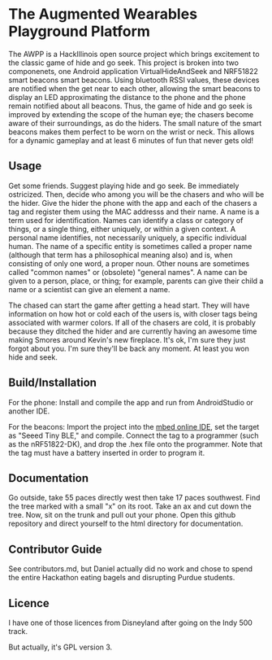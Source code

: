 # The Augmented Wearables Playground Platform

The AWPP is a HackIllinois open source project which brings excitement to the classic game of hide and go seek. This project is broken into two componenets, one Android application VirtualHideAndSeek and NRF51822 smart beacons  smart beacons. Using bluetooth RSSI values, these devices are notified when the get near to each other, allowing the smart beacons to display an LED approximating the distance to the phone and the phone remain notified about all beacons. Thus, the game of hide and go seek is improved by extending the scope of the human eye; the chasers become aware of their surroundings, as do the hiders. The small nature of the smart beacons makes them perfect to be worn on the wrist or neck. This allows for a dynamic gameplay and at least 6 minutes of fun that never gets old!

## Usage
Get some friends. Suggest playing hide and go seek. Be immediately ostricized. Then, decide who among you will be the chasers and who will be the hider. Give the hider the phone with the app and each of the chasers a tag and register them using the MAC addresss and their name. A name is a term used for identification. Names can identify a class or category of things, or a single thing, either uniquely, or within a given context. A personal name identifies, not necessarily uniquely, a specific individual human. The name of a specific entity is sometimes called a proper name (although that term has a philosophical meaning also) and is, when consisting of only one word, a proper noun. Other nouns are sometimes called "common names" or (obsolete) "general names". A name can be given to a person, place, or thing; for example, parents can give their child a name or a scientist can give an element a name. 

The chased can start the game after getting a head start. They will have information on how hot or cold each of the users is, with closer tags being associated with warmer colors. If all of the chasers are cold, it is probably because they ditched the hider and are currently having an awesome time making Smores around Kevin's new fireplace. It's ok, I'm sure they just forgot about you. I'm sure they'll be back any moment. At least you won hide and seek.

## Build/Installation 
For the phone:
  Install and compile the app and run from AndroidStudio or another IDE.
  
For the beacons:
  Import the project into the [mbed online IDE](https://developer.mbed.org),
  set the target as "Seeed Tiny BLE," and compile.
  Connect the tag to a programmer (such as the nRF51822-DK),
  and drop the .hex file onto the programmer.
  Note that the tag must have a battery inserted in order to program it.
 
 ## Documentation
 Go outside, take 55 paces directly west then take 17 paces southwest. Find the tree marked with a small "x" on its root. Take an ax and cut down the tree. Now, sit on the trunk and pull out your phone. Open this github repository and direct yourself to the html directory for documentation.
 
 ## Contributor Guide
 See contributors.md, but Daniel actually did no work and chose to spend the entire Hackathon eating bagels and disrupting Purdue students.
 
 ## Licence
 I have one of those licences from Disneyland after going on the Indy 500 track.

 But actually, it's GPL version 3.
